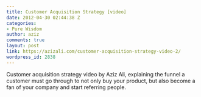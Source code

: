 ```yaml
---
title: Customer Acquisition Strategy [video]
date: 2012-04-30 02:44:38 Z
categories:
- Pure Wisdom
author: aziz
comments: true
layout: post
link: https://azizali.com/customer-acquisition-strategy-video-2/
wordpress_id: 2838
---
```


Customer acquisition strategy video by Aziz Ali, explaining the funnel a customer must go through to not only buy your product, but also become a fan of your company and start referring people.

<!-- more -->


